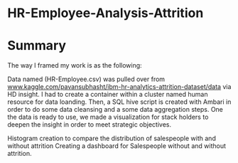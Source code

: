 # HR-Employee-Analysis-Attrition


# Summary
The way I framed my work is as the following:

Data named  (HR-Employee.csv)  was pulled over from www.kaggle.com/pavansubhasht/ibm-hr-analytics-attrition-dataset/data via HD insight. I had to create a container within a cluster named human resource for data loanding. Then, a SQL hive script is created with Ambari in order to do some data cleansing and a some data aggregation steps. One the data is ready to use, we made a visualization for stack holders to deepen the insight in order to meet strategic objectives.

Histogram creation to compare the distribution of salespeople with and without attrition
Creating a dashboard for Salespeople without and without attrition.
